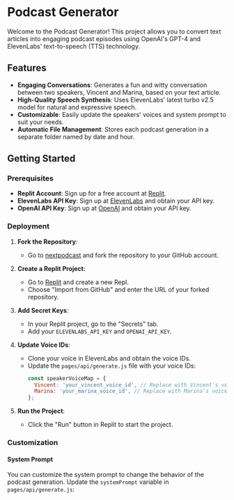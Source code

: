 # Podcast Generator

Welcome to the Podcast Generator! This project allows you to convert text articles into engaging podcast episodes using OpenAI's GPT-4 and ElevenLabs' text-to-speech (TTS) technology.

## Features

- **Engaging Conversations**: Generates a fun and witty conversation between two speakers, Vincent and Marina, based on your text article.
- **High-Quality Speech Synthesis**: Uses ElevenLabs' latest turbo v2.5 model for natural and expressive speech.
- **Customizable**: Easily update the speakers' voices and system prompt to suit your needs.
- **Automatic File Management**: Stores each podcast generation in a separate folder named by date and hour.

## Getting Started

### Prerequisites

- **Replit Account**: Sign up for a free account at [Replit](https://replit.com/).
- **ElevenLabs API Key**: Sign up at [ElevenLabs](https://elevenlabs.io/) and obtain your API key.
- **OpenAI API Key**: Sign up at [OpenAI](https://openai.com/) and obtain your API key.

### Deployment

1. **Fork the Repository**:
   - Go to [nextpodcast](https://github.com/vincentsider/nextpodcast) and fork the repository to your GitHub account.

2. **Create a Replit Project**:
   - Go to [Replit](https://replit.com/) and create a new Repl.
   - Choose "Import from GitHub" and enter the URL of your forked repository.

3. **Add Secret Keys**:
   - In your Replit project, go to the "Secrets" tab.
   - Add your `ELEVENLABS_API_KEY` and `OPENAI_API_KEY`.

4. **Update Voice IDs**:
   - Clone your voice in ElevenLabs and obtain the voice IDs.
   - Update the `pages/api/generate.js` file with your voice IDs:
     ```javascript
     const speakerVoiceMap = {
       Vincent: 'your_vincent_voice_id', // Replace with Vincent's voice ID
       Marina: 'your_marina_voice_id', // Replace with Marina's voice ID
     };
     ```

5. **Run the Project**:
   - Click the "Run" button in Replit to start the project.

### Customization

#### System Prompt

You can customize the system prompt to change the behavior of the podcast generation. Update the `systemPrompt` variable in `pages/api/generate.js`:

